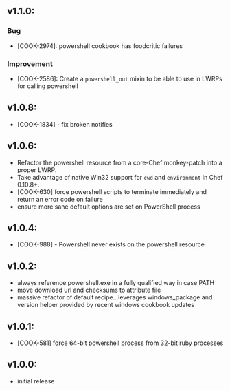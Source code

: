 ## v1.1.0:

### Bug

- [COOK-2974]: powershell cookbook has foodcritic failures

### Improvement

- [COOK-2586]: Create a `powershell_out` mixin to be able to use in
  LWRPs for calling powershell

## v1.0.8:

* [COOK-1834] - fix broken notifies

## v1.0.6:

* Refactor the powershell resource from a core-Chef monkey-patch into a proper LWRP.
* Take advantage of native Win32 support for `cwd` and `environment` in Chef 0.10.8+.
* [COOK-630] force powershell scripts to terminate immediately and return an error code on failure
* ensure more sane default options are set on PowerShell process

## v1.0.4:

* [COOK-988] - Powershell never exists on the powershell resource

## v1.0.2:

* always reference powershell.exe in a fully qualified way in case PATH
* move download url and checksums to attribute file
* massive refactor of default recipe...leverages windows_package and version helper
provided by recent windows cookbook updates

## v1.0.1:

* [COOK-581] force 64-bit powershell process from 32-bit ruby processes

## v1.0.0:

* initial release
